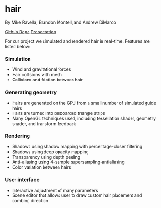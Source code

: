 # hair
By Mike Ravella, Brandon Montell, and Andrew DiMarco

[Github Repo](https://github.com/mravella/hair)
[Presentation](https://docs.google.com/presentation/d/1gfVZSzJfieSUaOHV9Q5lMgny7vGcaSve-XR9sljlIDI/edit?usp=sharing)

For our project we simulated and rendered hair in real-time. Features are listed below:

### Simulation
- Wind and gravitational forces
- Hair collisions with mesh
- Collisions and friction between hair

### Generating geometry
- Hairs are generated on the GPU from a small number of simulated guide hairs
- Hairs are turned into billboarded triangle strips
- Many OpenGL techniques used, including tessellation shader, geometry shader, and transform feedback

### Rendering
- Shadows using shadow mapping with percentage-closer filtering
- Shadows using deep opacity mapping
- Transparency using depth peeling
- Anti-aliasing using 4-sample supersampling-antialiasing
- Color variation between hairs

### User interface
- Interactive adjustment of many parameters
- Scene editor that allows user to draw custom hair placement and combing direction